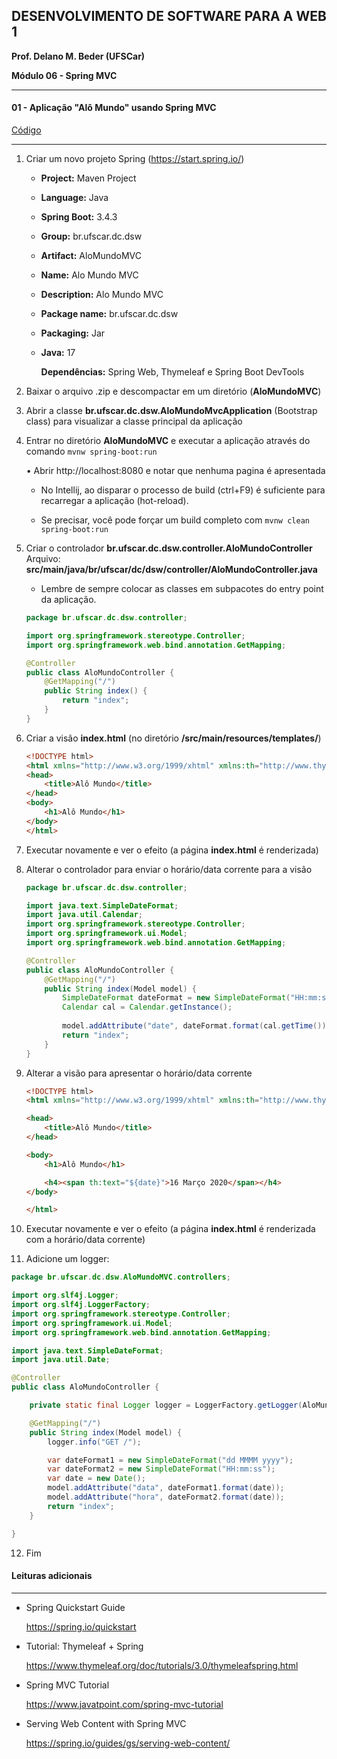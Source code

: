 ﻿## DESENVOLVIMENTO DE SOFTWARE PARA A WEB 1

**Prof. Delano M. Beder (UFSCar)**

**Módulo 06 - Spring MVC** 

- - -

#### 01 - Aplicação "Alô Mundo" usando Spring MVC 
[Código](https://github.com/delanobeder/DSW1/blob/master/Modulo06/AloMundoMVC-v1)
- - -

1. Criar um novo projeto Spring (https://start.spring.io/)
	
	- **Project:** Maven Project
	
	- **Language:** Java
	
	- **Spring Boot:** 3.4.3
	
	- **Group:** br.ufscar.dc.dsw
	
	- **Artifact:** AloMundoMVC
	
	- **Name:** Alo Mundo MVC
	
	- **Description:** Alo Mundo MVC
	
	- **Package name:** br.ufscar.dc.dsw
	
	- **Packaging:** Jar
	
	- **Java:** 17
	
	  **Dependências:** Spring Web, Thymeleaf e Spring Boot DevTools
	
2. Baixar o arquivo .zip e descompactar em um diretório (**AloMundoMVC**)

3. Abrir a classe **br.ufscar.dc.dsw.AloMundoMvcApplication** (Bootstrap class) para visualizar a classe principal da aplicação

4. Entrar no diretório **AloMundoMVC** e executar a aplicação através do comando `mvnw spring-boot:run`

    • Abrir http://localhost:8080 e notar que nenhuma pagina é apresentada

    - No Intellij, ao disparar o processo de build (ctrl+F9) é suficiente para recarregar a aplicação (hot-reload). 

    - Se precisar, você pode forçar um build completo com `mvnw clean spring-boot:run`

5. Criar o controlador **br.ufscar.dc.dsw.controller.AloMundoController**
    Arquivo: **src/main/java/br/ufscar/dc/dsw/controller/AloMundoController.java**

    -   Lembre de sempre colocar as classes em subpacotes do entry point da aplicação. 
    
    ```java
    package br.ufscar.dc.dsw.controller;
    
    import org.springframework.stereotype.Controller;
    import org.springframework.web.bind.annotation.GetMapping;
    
    @Controller
    public class AloMundoController {
        @GetMapping("/")
        public String index() {
            return "index";
        }
    }
    ```
    
    
    
    
    
6. Criar a visão **index.html** (no diretório **/src/main/resources/templates/**)

    ```html
    <!DOCTYPE html>
    <html xmlns="http://www.w3.org/1999/xhtml" xmlns:th="http://www.thymeleaf.org">
    <head>
        <title>Alô Mundo</title>
    </head>
    <body>
        <h1>Alô Mundo</h1>
    </body>
    </html>
    ```

7. Executar novamente e ver o efeito (a página **index.html** é renderizada)

8. Alterar o controlador para enviar o horário/data corrente para a visão

    ```java
    package br.ufscar.dc.dsw.controller;
    
    import java.text.SimpleDateFormat;
    import java.util.Calendar;
    import org.springframework.stereotype.Controller;
    import org.springframework.ui.Model;
    import org.springframework.web.bind.annotation.GetMapping;
    
    @Controller
    public class AloMundoController {
        @GetMapping("/")
        public String index(Model model) {
            SimpleDateFormat dateFormat = new SimpleDateFormat("HH:mm:ss - dd MMMM yyyy");
            Calendar cal = Calendar.getInstance();
        
            model.addAttribute("date", dateFormat.format(cal.getTime()));
            return "index";
        }
    }
    ```

9. Alterar a visão para apresentar  o horário/data corrente

    ```html
    <!DOCTYPE html>
    <html xmlns="http://www.w3.org/1999/xhtml" xmlns:th="http://www.thymeleaf.org">
    
    <head>
        <title>Alô Mundo</title>
    </head>
    
    <body>
        <h1>Alô Mundo</h1>
    
        <h4><span th:text="${date}">16 Março 2020</span></h4>
    </body>
    
    </html>
    ```

10. Executar novamente e ver o efeito (a página **index.html** é renderizada com a horário/data corrente)

11. Adicione um logger:

```java
package br.ufscar.dc.dsw.AloMundoMVC.controllers;

import org.slf4j.Logger;
import org.slf4j.LoggerFactory;
import org.springframework.stereotype.Controller;
import org.springframework.ui.Model;
import org.springframework.web.bind.annotation.GetMapping;

import java.text.SimpleDateFormat;
import java.util.Date;

@Controller
public class AloMundoController {

    private static final Logger logger = LoggerFactory.getLogger(AloMundoController.class);

    @GetMapping("/")
    public String index(Model model) {
        logger.info("GET /");

        var dateFormat1 = new SimpleDateFormat("dd MMMM yyyy");
        var dateFormat2 = new SimpleDateFormat("HH:mm:ss");
        var date = new Date();
        model.addAttribute("data", dateFormat1.format(date));
        model.addAttribute("hora", dateFormat2.format(date));
        return "index";
    }

}

```

12. Fim



#### Leituras adicionais

- - -

- Spring Quickstart Guide

  https://spring.io/quickstart

  

- Tutorial: Thymeleaf + Spring
  
  https://www.thymeleaf.org/doc/tutorials/3.0/thymeleafspring.html

  

- Spring MVC Tutorial

  https://www.javatpoint.com/spring-mvc-tutorial
  
  
  
- Serving Web Content with Spring MVC

  https://spring.io/guides/gs/serving-web-content/
